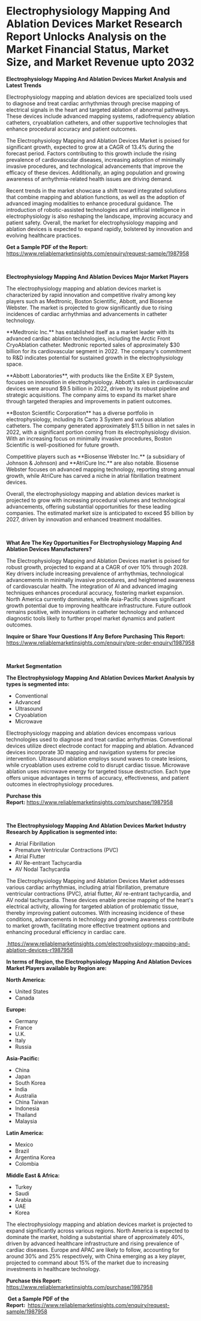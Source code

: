 <p><h1>Electrophysiology Mapping And Ablation Devices Market Research Report Unlocks Analysis on the Market Financial Status, Market Size, and Market Revenue upto 2032</h1></p><p><strong>Electrophysiology Mapping And Ablation Devices Market Analysis and Latest Trends</strong></p>
<p><p>Electrophysiology mapping and ablation devices are specialized tools used to diagnose and treat cardiac arrhythmias through precise mapping of electrical signals in the heart and targeted ablation of abnormal pathways. These devices include advanced mapping systems, radiofrequency ablation catheters, cryoablation catheters, and other supportive technologies that enhance procedural accuracy and patient outcomes.</p><p>The Electrophysiology Mapping and Ablation Devices Market is poised for significant growth, expected to grow at a CAGR of 13.4% during the forecast period. Factors contributing to this growth include the rising prevalence of cardiovascular diseases, increasing adoption of minimally invasive procedures, and technological advancements that improve the efficacy of these devices. Additionally, an aging population and growing awareness of arrhythmia-related health issues are driving demand.</p><p>Recent trends in the market showcase a shift toward integrated solutions that combine mapping and ablation functions, as well as the adoption of advanced imaging modalities to enhance procedural guidance. The introduction of robotic-assisted technologies and artificial intelligence in electrophysiology is also reshaping the landscape, improving accuracy and patient safety. Overall, the market for electrophysiology mapping and ablation devices is expected to expand rapidly, bolstered by innovation and evolving healthcare practices.</p></p>
<p><strong>Get a Sample PDF of the Report:&nbsp;</strong> <a href="https://www.reliablemarketinsights.com/enquiry/request-sample/1987958?utm_campaign=2197&utm_medium=2&utm_source=Github&utm_content=ia&utm_term=16042025&utm_id=electrophysiology-mapping-and-ablation-devices">https://www.reliablemarketinsights.com/enquiry/request-sample/1987958</a></p>
<p>&nbsp;</p>
<p><strong>Electrophysiology Mapping And Ablation Devices Major Market Players</strong></p>
<p><p>The electrophysiology mapping and ablation devices market is characterized by rapid innovation and competitive rivalry among key players such as Medtronic, Boston Scientific, Abbott, and Biosense Webster. The market is projected to grow significantly due to rising incidences of cardiac arrhythmias and advancements in catheter technology.</p><p>**Medtronic Inc.** has established itself as a market leader with its advanced cardiac ablation technologies, including the Arctic Front CryoAblation catheter. Medtronic reported sales of approximately $30 billion for its cardiovascular segment in 2022. The company's commitment to R&D indicates potential for sustained growth in the electrophysiology space.</p><p>**Abbott Laboratories**, with products like the EnSite X EP System, focuses on innovation in electrophysiology. Abbott’s sales in cardiovascular devices were around $9.5 billion in 2022, driven by its robust pipeline and strategic acquisitions. The company aims to expand its market share through targeted therapies and improvements in patient outcomes.</p><p>**Boston Scientific Corporation** has a diverse portfolio in electrophysiology, including its Carto 3 System and various ablation catheters. The company generated approximately $11.5 billion in net sales in 2022, with a significant portion coming from its electrophysiology division. With an increasing focus on minimally invasive procedures, Boston Scientific is well-positioned for future growth.</p><p>Competitive players such as **Biosense Webster Inc.** (a subsidiary of Johnson & Johnson) and **AtriCure Inc.** are also notable. Biosense Webster focuses on advanced mapping technology, reporting strong annual growth, while AtriCure has carved a niche in atrial fibrillation treatment devices.</p><p>Overall, the electrophysiology mapping and ablation devices market is projected to grow with increasing procedural volumes and technological advancements, offering substantial opportunities for these leading companies. The estimated market size is anticipated to exceed $5 billion by 2027, driven by innovation and enhanced treatment modalities.</p></p>
<p>&nbsp;</p>
<p><strong>What Are The Key Opportunities For Electrophysiology Mapping And Ablation Devices Manufacturers?</strong></p>
<p><p>The Electrophysiology Mapping and Ablation Devices market is poised for robust growth, projected to expand at a CAGR of over 10% through 2028. Key drivers include increasing prevalence of arrhythmias, technological advancements in minimally invasive procedures, and heightened awareness of cardiovascular health. The integration of AI and advanced imaging techniques enhances procedural accuracy, fostering market expansion. North America currently dominates, while Asia-Pacific shows significant growth potential due to improving healthcare infrastructure. Future outlook remains positive, with innovations in catheter technology and enhanced diagnostic tools likely to further propel market dynamics and patient outcomes.</p></p>
<p><strong>Inquire or Share Your Questions If Any Before Purchasing This Report:</strong> <a href="https://www.reliablemarketinsights.com/enquiry/pre-order-enquiry/1987958?utm_campaign=2197&utm_medium=2&utm_source=Github&utm_content=ia&utm_term=16042025&utm_id=electrophysiology-mapping-and-ablation-devices">https://www.reliablemarketinsights.com/enquiry/pre-order-enquiry/1987958</a></p>
<p>&nbsp;</p>
<p><strong>Market Segmentation</strong></p>
<p><strong>The Electrophysiology Mapping And Ablation Devices Market Analysis by types is segmented into:</strong></p>
<p><ul><li>Conventional</li><li>Advanced</li><li>Ultrasound</li><li>Cryoablation</li><li>Microwave</li></ul></p>
<p><p>Electrophysiology mapping and ablation devices encompass various technologies used to diagnose and treat cardiac arrhythmias. Conventional devices utilize direct electrode contact for mapping and ablation. Advanced devices incorporate 3D mapping and navigation systems for precise intervention. Ultrasound ablation employs sound waves to create lesions, while cryoablation uses extreme cold to disrupt cardiac tissue. Microwave ablation uses microwave energy for targeted tissue destruction. Each type offers unique advantages in terms of accuracy, effectiveness, and patient outcomes in electrophysiology procedures.</p></p>
<p><strong>Purchase this Report:&nbsp;</strong><a href="https://www.reliablemarketinsights.com/purchase/1987958?utm_campaign=2197&utm_medium=2&utm_source=Github&utm_content=ia&utm_term=16042025&utm_id=electrophysiology-mapping-and-ablation-devices">https://www.reliablemarketinsights.com/purchase/1987958</a></p>
<p>&nbsp;</p>
<p><strong>The Electrophysiology Mapping And Ablation Devices Market Industry Research by Application is segmented into:</strong></p>
<p><ul><li>Atrial Fibrillation</li><li>Premature Ventricular Contractions (PVC)</li><li>Atrial Flutter</li><li>AV Re-entrant Tachycardia</li><li>AV Nodal Tachycardia</li></ul></p>
<p><p>The Electrophysiology Mapping and Ablation Devices Market addresses various cardiac arrhythmias, including atrial fibrillation, premature ventricular contractions (PVC), atrial flutter, AV re-entrant tachycardia, and AV nodal tachycardia. These devices enable precise mapping of the heart's electrical activity, allowing for targeted ablation of problematic tissue, thereby improving patient outcomes. With increasing incidence of these conditions, advancements in technology and growing awareness contribute to market growth, facilitating more effective treatment options and enhancing procedural efficiency in cardiac care.</p></p>
<p><a href="https://www.reliablemarketinsights.com/electrophysiology-mapping-and-ablation-devices-r1987958?utm_campaign=2197&utm_medium=2&utm_source=Github&utm_content=ia&utm_term=16042025&utm_id=electrophysiology-mapping-and-ablation-devices">&nbsp;https://www.reliablemarketinsights.com/electrophysiology-mapping-and-ablation-devices-r1987958</a></p>
<p><strong>In terms of Region, the Electrophysiology Mapping And Ablation Devices Market Players available by Region are:</strong></p>
<p>
    <p> <strong> North America: </strong>
        <ul>
            <li>United States</li>
            <li>Canada</li>
        </ul>
        </p> 
    <p> <strong> Europe: </strong>
        <ul>
            <li>Germany</li>
            <li>France</li>
            <li>U.K.</li>
            <li>Italy</li>
            <li>Russia</li>
        </ul>
        </p> 
    <p> <strong> Asia-Pacific: </strong>
        <ul>
            <li>China</li>
            <li>Japan</li>
            <li>South Korea</li>
            <li>India</li>
            <li>Australia</li>
            <li>China Taiwan</li>
            <li>Indonesia</li>
            <li>Thailand</li>
            <li>Malaysia</li>
        </ul>
        </p> 
    <p> <strong> Latin America: </strong>
        <ul>
            <li>Mexico</li>
            <li>Brazil</li>
            <li>Argentina Korea</li>
            <li>Colombia</li>
        </ul>
        </p> 
    <p> <strong> Middle East & Africa: </strong>
        <ul>
            <li>Turkey</li>
            <li>Saudi</li>
            <li>Arabia</li>
            <li>UAE</li>
            <li>Korea</li>
        </ul>
    </p>
    </p>
<p><p>The electrophysiology mapping and ablation devices market is projected to expand significantly across various regions. North America is expected to dominate the market, holding a substantial share of approximately 40%, driven by advanced healthcare infrastructure and rising prevalence of cardiac diseases. Europe and APAC are likely to follow, accounting for around 30% and 25% respectively, with China emerging as a key player, projected to command about 15% of the market due to increasing investments in healthcare technology.</p></p>
<p><strong>Purchase this Report: </strong><a href="https://www.reliablemarketinsights.com/purchase/1987958?utm_campaign=2197&utm_medium=2&utm_source=Github&utm_content=ia&utm_term=16042025&utm_id=electrophysiology-mapping-and-ablation-devices">https://www.reliablemarketinsights.com/purchase/1987958</a></p>
<p>&nbsp;<strong>Get a Sample PDF of the Report:&nbsp;&nbsp;</strong><a href="https://www.reliablemarketinsights.com/enquiry/request-sample/1987958?utm_campaign=2197&utm_medium=2&utm_source=Github&utm_content=ia&utm_term=16042025&utm_id=electrophysiology-mapping-and-ablation-devices">https://www.reliablemarketinsights.com/enquiry/request-sample/1987958</a></p>
<p><strong></strong></p>
<p><p></p><p></p><p></p></p>